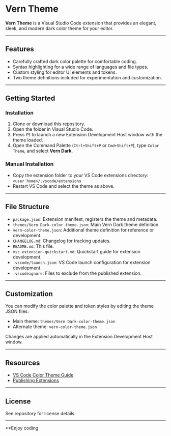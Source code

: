 # Vern Theme

**Vern Theme** is a Visual Studio Code extension that provides an elegant, sleek, and modern dark color theme for your editor.

---

## Features

- Carefully crafted dark color palette for comfortable coding.
- Syntax highlighting for a wide range of languages and file types.
- Custom styling for editor UI elements and tokens.
- Two theme definitions included for experimentation and customization.

---

## Getting Started

### Installation

1. Clone or download this repository.
2. Open the folder in Visual Studio Code.
3. Press `F5` to launch a new Extension Development Host window with the theme loaded.
4. Open the Command Palette (`Ctrl+Shift+P` or `Cmd+Shift+P`), type `Color Theme`, and select **Vern Dark**.

### Manual Installation

- Copy the extension folder to your VS Code extensions directory:  
  `<user home>/.vscode/extensions`
- Restart VS Code and select the theme as above.

---

## File Structure

- `package.json`: Extension manifest, registers the theme and metadata.
- `themes/Vern Dark-color-theme.json`: Main Vern Dark theme definition.
- `vern-color-theme.json`: Additional theme definition for reference or development.
- `CHANGELOG.md`: Changelog for tracking updates.
- `README.md`: This file.
- `vsc-extension-quickstart.md`: Quickstart guide for extension development.
- `.vscode/launch.json`: VS Code launch configuration for extension development.
- `.vscodeignore`: Files to exclude from the published extension.

---

## Customization

You can modify the color palette and token styles by editing the theme JSON files:

- Main theme: `themes/Vern Dark-color-theme.json`
- Alternate theme: `vern-color-theme.json`

Changes are applied automatically in the Extension Development Host window.

---

## Resources

- [VS Code Color Theme Guide](https://code.visualstudio.com/api/extension-guides/color-theme)
- [Publishing Extensions](https://code.visualstudio.com/api/working-with-extensions/publishing-extension)

---

## License

See repository for license details.

---

**Enjoy coding